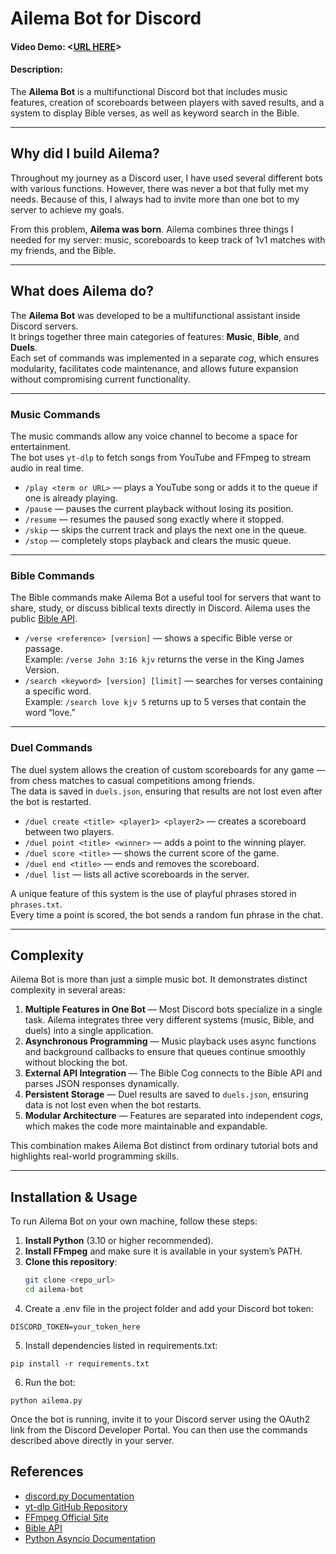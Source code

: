 # Ailema Bot for Discord  

#### Video Demo: <[URL HERE](https://www.youtube.com/watch?v=TjTTKV86w_0)>  

#### Description:  
The **Ailema Bot** is a multifunctional Discord bot that includes music features, creation of scoreboards between players with saved results, and a system to display Bible verses, as well as keyword search in the Bible.  

---

## Why did I build Ailema?  

Throughout my journey as a Discord user, I have used several different bots with various functions. However, there was never a bot that fully met my needs. Because of this, I always had to invite more than one bot to my server to achieve my goals.  

From this problem, **Ailema was born**. Ailema combines three things I needed for my server: music, scoreboards to keep track of 1v1 matches with my friends, and the Bible.  

---

## What does Ailema do?  

The **Ailema Bot** was developed to be a multifunctional assistant inside Discord servers.  
It brings together three main categories of features: **Music**, **Bible**, and **Duels**.  
Each set of commands was implemented in a separate *cog*, which ensures modularity, facilitates code maintenance, and allows future expansion without compromising current functionality.  

---

### Music Commands  

The music commands allow any voice channel to become a space for entertainment.  
The bot uses `yt-dlp` to fetch songs from YouTube and FFmpeg to stream audio in real time.  

- `/play <term or URL>` — plays a YouTube song or adds it to the queue if one is already playing.  
- `/pause` — pauses the current playback without losing its position.  
- `/resume` — resumes the paused song exactly where it stopped.  
- `/skip` — skips the current track and plays the next one in the queue.  
- `/stop` — completely stops playback and clears the music queue.  

---

### Bible Commands  

The Bible commands make Ailema Bot a useful tool for servers that want to share, study, or discuss biblical texts directly in Discord. Ailema uses the public [Bible API](https://bible-api.com).  

- `/verse <reference> [version]` — shows a specific Bible verse or passage.  
  Example: `/verse John 3:16 kjv` returns the verse in the King James Version.  
- `/search <keyword> [version] [limit]` — searches for verses containing a specific word.  
  Example: `/search love kjv 5` returns up to 5 verses that contain the word “love.”  

---

### Duel Commands  

The duel system allows the creation of custom scoreboards for any game — from chess matches to casual competitions among friends.  
The data is saved in `duels.json`, ensuring that results are not lost even after the bot is restarted.  

- `/duel create <title> <player1> <player2>` — creates a scoreboard between two players.  
- `/duel point <title> <winner>` — adds a point to the winning player.  
- `/duel score <title>` — shows the current score of the game.  
- `/duel end <title>` — ends and removes the scoreboard.  
- `/duel list` — lists all active scoreboards in the server.  

A unique feature of this system is the use of playful phrases stored in `phrases.txt`.  
Every time a point is scored, the bot sends a random fun phrase in the chat.  

---

## Complexity  

Ailema Bot is more than just a simple music bot. It demonstrates distinct complexity in several areas:  

1. **Multiple Features in One Bot** — Most Discord bots specialize in a single task. Ailema integrates three very different systems (music, Bible, and duels) into a single application.  
2. **Asynchronous Programming** — Music playback uses async functions and background callbacks to ensure that queues continue smoothly without blocking the bot.  
3. **External API Integration** — The Bible Cog connects to the Bible API and parses JSON responses dynamically.  
4. **Persistent Storage** — Duel results are saved to `duels.json`, ensuring data is not lost even when the bot restarts.  
5. **Modular Architecture** — Features are separated into independent *cogs*, which makes the code more maintainable and expandable.  

This combination makes Ailema Bot distinct from ordinary tutorial bots and highlights real-world programming skills.  

---

## Installation & Usage  

To run Ailema Bot on your own machine, follow these steps:  

1. **Install Python** (3.10 or higher recommended).  
2. **Install FFmpeg** and make sure it is available in your system’s PATH.  
3. **Clone this repository**:  
   ```bash
   git clone <repo_url>
   cd ailema-bot

4. Create a .env file in the project folder and add your Discord bot token:

`DISCORD_TOKEN=your_token_here`


5. Install dependencies listed in requirements.txt:

```pip install -r requirements.txt```


6. Run the bot:

```python ailema.py```

Once the bot is running, invite it to your Discord server using the OAuth2 link from the Discord Developer Portal. You can then use the commands described above directly in your server.

## References  

- [discord.py Documentation](https://discordpy.readthedocs.io/)  
- [yt-dlp GitHub Repository](https://github.com/yt-dlp/yt-dlp)  
- [FFmpeg Official Site](https://ffmpeg.org/)  
- [Bible API](https://bible-api.com)  
- [Python Asyncio Documentation](https://docs.python.org/3/library/asyncio.html) 